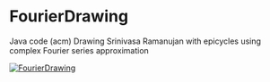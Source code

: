 # FourierDrawing
Java code (acm) Drawing Srinivasa Ramanujan with epicycles using complex Fourier series approximation 

[![FourierDrawing](https://img.youtube.com/vi/gcQcIoO7Y-0)](https://www.youtube.com/watch?v=gcQcIoO7Y-0)
